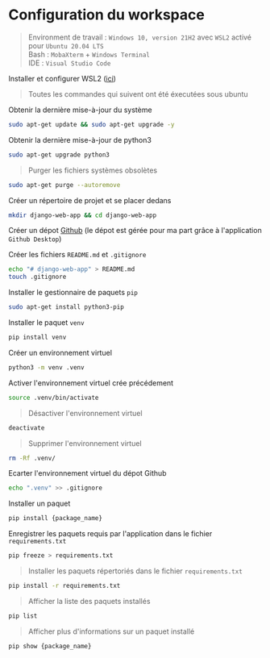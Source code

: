 # Configuration du workspace

> Environment de travail : ```Windows 10, version 21H2``` avec ```WSL2``` activé pour ```Ubuntu 20.04 LTS```\
> Bash : ```MobaXterm``` + ```Windows Terminal```\
> IDE : ```Visual Studio Code```

Installer et configurer WSL2 ([ici](https://github.com/matritz-pro/share/tree/main/systemes_reseaux/wsl#readme))

> Toutes les commandes qui suivent ont été éxecutées sous ubuntu

Obtenir la dernière mise-à-jour du système
```bash
sudo apt-get update && sudo apt-get upgrade -y
```

Obtenir la dernière mise-à-jour de python3
```bash
sudo apt-get upgrade python3
```

> Purger les fichiers systèmes obsolètes
```bash
sudo apt-get purge --autoremove
```

Créer un répertoire de projet et se placer dedans
```bash
mkdir django-web-app && cd django-web-app
```

Créer un dépot [Github](https://github.com/new) (le dépot est gérée pour ma part grâce à l'application ```Github Desktop```)

Créer les fichiers ```README.md``` et ```.gitignore```
```bash
echo "# django-web-app" > README.md
touch .gitignore
```

Installer le gestionnaire de paquets ```pip```
```bash
sudo apt-get install python3-pip
```

Installer le paquet ```venv```
```bash
pip install venv
```

Créer un environnement virtuel
```bash
python3 -m venv .venv
```

Activer l'environnement virtuel crée précédement
```bash
source .venv/bin/activate
```

> Désactiver l'environnement virtuel
```bash
deactivate
```
> Supprimer l'environnement virtuel
```bash
rm -Rf .venv/
```

Ecarter l'environnement virtuel du dépot Github
```bash
echo ".venv" >> .gitignore
```

Installer un paquet
```bash
pip install {package_name}
```

Enregistrer les paquets requis par l'application dans le fichier ```requirements.txt```
```bash
pip freeze > requirements.txt
```

> Installer les paquets répertoriés dans le fichier ```requirements.txt```
```bash
pip install -r requirements.txt
```
> Afficher la liste des paquets installés
```bash
pip list
```
> Afficher plus d'informations sur un paquet installé
```bash
pip show {package_name}
```
